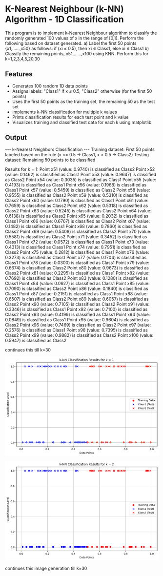 # K-Nearest Neighbour (k-NN) Algorithm - 1D Classification

This program is to implement k-Nearest Neighbour algorithm to classify the randomly generated 100 values of x in the range of [0,1]. Perform the following based on dataset generated.
a) Label the first 50 points {x1,……,x50} as follows: if (xi ≤ 0.5), then xi ∊ Class1, else xi ∊ Class1
b) Classify the remaining points, x51,……,x100 using KNN. Perform this for k=1,2,3,4,5,20,30

## Features

- Generates 100 random 1D data points
- Assigns labels: "Class1" if x ≤ 0.5, "Class2" otherwise (for the first 50 points)
- Uses the first 50 points as the training set, the remaining 50 as the test set
- Implements k-NN classification for multiple k values
- Prints classification results for each test point and k value
- Visualizes training and classified test data for each k using matplotlib


## Output

--- k-Nearest Neighbors Classification ---
Training dataset: First 50 points labeled based on the rule (x <= 0.5 -> Class1, x > 0.5 -> Class2)
Testing dataset: Remaining 50 points to be classified

Results for k = 1:
Point x51 (value: 0.9740) is classified as Class2
Point x52 (value: 0.1462) is classified as Class1
Point x53 (value: 0.9647) is classified as Class2
Point x54 (value: 0.3035) is classified as Class1
Point x55 (value: 0.4193) is classified as Class1
Point x56 (value: 0.1968) is classified as Class1
Point x57 (value: 0.5459) is classified as Class2
Point x58 (value: 0.9555) is classified as Class2
Point x59 (value: 0.5310) is classified as Class2
Point x60 (value: 0.1790) is classified as Class1
Point x61 (value: 0.7659) is classified as Class2
Point x62 (value: 0.5318) is classified as Class2
Point x63 (value: 0.5245) is classified as Class2
Point x64 (value: 0.6138) is classified as Class2
Point x65 (value: 0.2032) is classified as Class1
Point x66 (value: 0.6767) is classified as Class2
Point x67 (value: 0.1482) is classified as Class1
Point x68 (value: 0.7860) is classified as Class2
Point x69 (value: 0.5408) is classified as Class2
Point x70 (value: 0.5581) is classified as Class2
Point x71 (value: 0.3452) is classified as Class1
Point x72 (value: 0.0572) is classified as Class1
Point x73 (value: 0.4313) is classified as Class1
Point x74 (value: 0.7951) is classified as Class2
Point x75 (value: 0.2812) is classified as Class1
Point x76 (value: 0.3273) is classified as Class1
Point x77 (value: 0.1704) is classified as Class1
Point x78 (value: 0.0300) is classified as Class1
Point x79 (value: 0.6674) is classified as Class2
Point x80 (value: 0.9673) is classified as Class2
Point x81 (value: 0.2295) is classified as Class1
Point x82 (value: 0.7692) is classified as Class2
Point x83 (value: 0.1280) is classified as Class1
Point x84 (value: 0.0627) is classified as Class1
Point x85 (value: 0.7090) is classified as Class2
Point x86 (value: 0.1840) is classified as Class1
Point x87 (value: 0.2151) is classified as Class1
Point x88 (value: 0.6507) is classified as Class2
Point x89 (value: 0.6057) is classified as Class2
Point x90 (value: 0.7105) is classified as Class2
Point x91 (value: 0.3346) is classified as Class1
Point x92 (value: 0.7100) is classified as Class2
Point x93 (value: 0.4199) is classified as Class1
Point x94 (value: 0.0849) is classified as Class1
Point x95 (value: 0.9604) is classified as Class2
Point x96 (value: 0.7469) is classified as Class2
Point x97 (value: 0.2576) is classified as Class1
Point x98 (value: 0.7395) is classified as Class2
Point x99 (value: 0.9882) is classified as Class2
Point x100 (value: 0.5947) is classified as Class2


continues this till k=30

![alt text](image.png)

![alt text](image-1.png)

continues this image generation till k=30